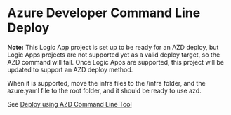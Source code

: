 # Azure Developer Command Line Deploy

**Note:** This Logic App project is set up to be ready for an AZD deploy, but Logic Apps projects are not supported yet as a valid deploy target, so the AZD command will fail. Once Logic Apps are supported, this project will be updated to support an AZD deploy method.

When it is supported, move the infra files to the /infra folder, and the azure.yaml file to the root folder, and it should be ready to use azd.

See [Deploy using AZD Command Line Tool](/Docs/AzdDeploy.md)

